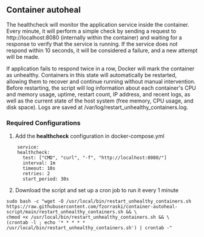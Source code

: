 ## Container autoheal

The healthcheck will monitor the application service inside the container. Every minute, it will perform a simple check by sending a request to http://localhost:8080 (internally within the container) and waiting for a response to verify that the service is running. If the service does not respond within 10 seconds, it will be considered a failure, and a new attempt will be made.

If application fails to respond twice in a row, Docker will mark the container as unhealthy. Containers in this state will automatically be restarted, allowing them to recover and continue running without manual intervention. Before restarting, the script will log information about each container's CPU and memory usage, uptime, restart count, IP address, and recent logs, as well as the current state of the host system (free memory, CPU usage, and disk space). Logs are saved at /var/log/restart_unhealthy_containers.log.

### Required Configurations

1. Add the **healthcheck** configuration in docker-compose.yml
```
    service:
    healthcheck:
      test: ["CMD", "curl", "-f", "http://localhost:8080/"]
      interval: 1m
      timeout: 10s
      retries: 2
      start_period: 30s
```

2. Download the script and set up a cron job to run it every 1 minute
```
sudo bash -c "wget -O /usr/local/bin/restart_unhealthy_containers.sh https://raw.githubusercontent.com/fzorraski/container-autoheal-script/main/restart_unhealthy_containers.sh && \
chmod +x /usr/local/bin/restart_unhealthy_containers.sh && \
(crontab -l ; echo '* * * * * /usr/local/bin/restart_unhealthy_containers.sh') | crontab -"
```




